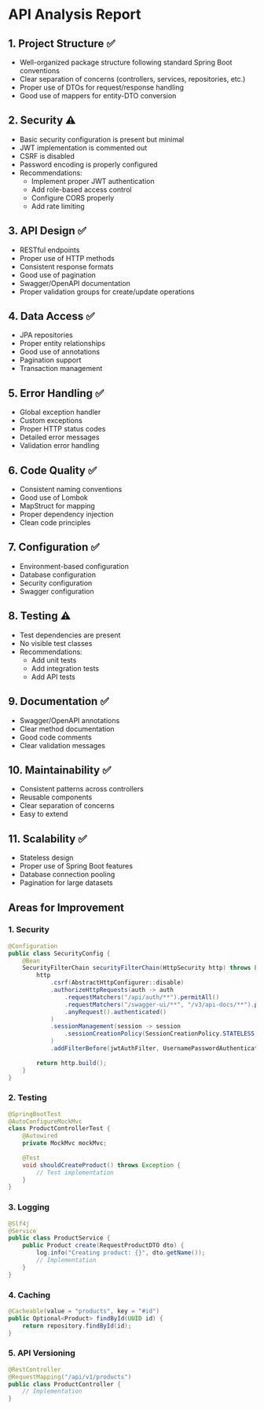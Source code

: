 # API Analysis Report

## 1. Project Structure ✅
- Well-organized package structure following standard Spring Boot conventions
- Clear separation of concerns (controllers, services, repositories, etc.)
- Proper use of DTOs for request/response handling
- Good use of mappers for entity-DTO conversion

## 2. Security ⚠️
- Basic security configuration is present but minimal
- JWT implementation is commented out
- CSRF is disabled
- Password encoding is properly configured
- Recommendations:
  - Implement proper JWT authentication
  - Add role-based access control
  - Configure CORS properly
  - Add rate limiting

## 3. API Design ✅
- RESTful endpoints
- Proper use of HTTP methods
- Consistent response formats
- Good use of pagination
- Swagger/OpenAPI documentation
- Proper validation groups for create/update operations

## 4. Data Access ✅
- JPA repositories
- Proper entity relationships
- Good use of annotations
- Pagination support
- Transaction management

## 5. Error Handling ✅
- Global exception handler
- Custom exceptions
- Proper HTTP status codes
- Detailed error messages
- Validation error handling

## 6. Code Quality ✅
- Consistent naming conventions
- Good use of Lombok
- MapStruct for mapping
- Proper dependency injection
- Clean code principles

## 7. Configuration ✅
- Environment-based configuration
- Database configuration
- Security configuration
- Swagger configuration

## 8. Testing ⚠️
- Test dependencies are present
- No visible test classes
- Recommendations:
  - Add unit tests
  - Add integration tests
  - Add API tests

## 9. Documentation ✅
- Swagger/OpenAPI annotations
- Clear method documentation
- Good code comments
- Clear validation messages

## 10. Maintainability ✅
- Consistent patterns across controllers
- Reusable components
- Clear separation of concerns
- Easy to extend

## 11. Scalability ✅
- Stateless design
- Proper use of Spring Boot features
- Database connection pooling
- Pagination for large datasets

## Areas for Improvement

### 1. Security
```java
@Configuration
public class SecurityConfig {
    @Bean
    SecurityFilterChain securityFilterChain(HttpSecurity http) throws Exception {
        http
            .csrf(AbstractHttpConfigurer::disable)
            .authorizeHttpRequests(auth -> auth
                .requestMatchers("/api/auth/**").permitAll()
                .requestMatchers("/swagger-ui/**", "/v3/api-docs/**").permitAll()
                .anyRequest().authenticated()
            )
            .sessionManagement(session -> session
                .sessionCreationPolicy(SessionCreationPolicy.STATELESS)
            )
            .addFilterBefore(jwtAuthFilter, UsernamePasswordAuthenticationFilter.class);
        
        return http.build();
    }
}
```

### 2. Testing
```java
@SpringBootTest
@AutoConfigureMockMvc
class ProductControllerTest {
    @Autowired
    private MockMvc mockMvc;
    
    @Test
    void shouldCreateProduct() throws Exception {
        // Test implementation
    }
}
```

### 3. Logging
```java
@Slf4j
@Service
public class ProductService {
    public Product create(RequestProductDTO dto) {
        log.info("Creating product: {}", dto.getName());
        // Implementation
    }
}
```

### 4. Caching
```java
@Cacheable(value = "products", key = "#id")
public Optional<Product> findById(UUID id) {
    return repository.findById(id);
}
```

### 5. API Versioning
```java
@RestController
@RequestMapping("/api/v1/products")
public class ProductController {
    // Implementation
}
``` 